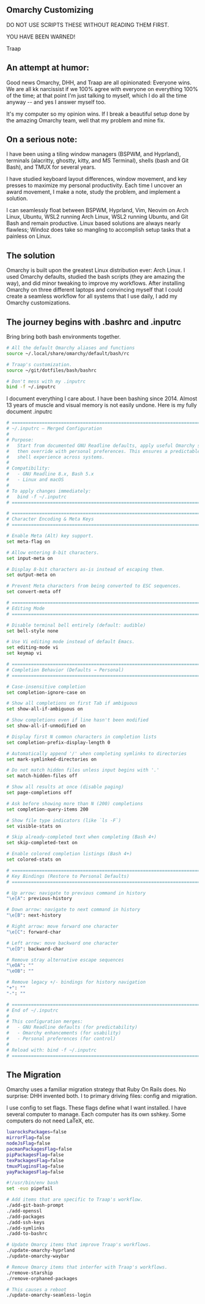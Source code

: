 ## Omarchy Customizing

DO NOT USE SCRIPTS THESE WITHOUT READING THEM FIRST.

YOU HAVE BEEN WARNED!

Traap

## An attempt at humor:

Good news Omarchy, DHH, and Traap are all opinionated: Everyone wins.  We are all
kk
narcissist if we 100% agree with everyone on everything 100% of the time; at
that point I'm just talking to myself, which I do all the time anyway -- and yes
I answer myself too.

It's my computer so my opinion wins.  If I break a beautiful setup done by the
amazing Omarchy team, well that my problem and mine fix.

## On a serious note:
I have been using a tiling window managers (BSPWM, and Hyprland), terminals
(alacritty, ghostty, kitty, and MS Terminal), shells (bash and Git Bash), and
TMUX for several years.

I have studied keyboard layout differences, window movement, and key presses
to maximize my personal productivity.  Each time I uncover an award movement, I
make a note, study the problem, and implement a solution.

I can seamlessly float between BSPWM, Hyprland, Vim, Neovim on Arch Linux,
Ubuntu, WSL2 running Arch Linux, WSL2 running Ubuntu, and Git Bash and remain
productive.  Linux based solutions are always nearly flawless; Windoz does take
so mangling to accomplish setup tasks that a painless on Linux.

## The solution
Omarchy is built upon the greatest Linux distribution ever: Arch Linux.  I used
Omarchy defaults, studied the bash scripts (they are amazing the way), and did
minor tweaking to improve my workflows.  After installing Omarchy on three
different laptops and convincing myself that I could create a seamless workflow
for all systems that I use daily, I add my Omarchy customizations.

## The journey begins with .bashrc and .inputrc
Bring bring both bash environments together.
```bash
# All the default Omarchy aliases and functions
source ~/.local/share/omarchy/default/bash/rc

# Traap's customization.
source ~/git/dotfiles/bash/bashrc

# Don't mess with my .inputrc
bind -f ~/.inputrc
```

I document everything I care about. I have been bashing since 2014.  Almost 13
years of muscle and visual memory is not easily undone.  Here is my fully
document .inputrc
```bash
# ============================================================================
# ~/.inputrc — Merged Configuration
#
# Purpose:
#   Start from documented GNU Readline defaults, apply useful Omarchy settings,
#   then override with personal preferences. This ensures a predictable, stable
#   shell experience across systems.
#
# Compatibility:
#   - GNU Readline 8.x, Bash 5.x
#   - Linux and macOS
#
# To apply changes immediately:
#   bind -f ~/.inputrc
# ============================================================================

# ============================================================================
# Character Encoding & Meta Keys
# ============================================================================

# Enable Meta (Alt) key support.
set meta-flag on

# Allow entering 8-bit characters.
set input-meta on

# Display 8-bit characters as-is instead of escaping them.
set output-meta on

# Prevent Meta characters from being converted to ESC sequences.
set convert-meta off

# ============================================================================
# Editing Mode
# ============================================================================

# Disable terminal bell entirely (default: audible)
set bell-style none

# Use Vi editing mode instead of default Emacs.
set editing-mode vi
set keymap vi

# ============================================================================
# Completion Behavior (Defaults → Personal)
# ============================================================================

# Case-insensitive completion
set completion-ignore-case on

# Show all completions on first Tab if ambiguous
set show-all-if-ambiguous on

# Show completions even if line hasn't been modified
set show-all-if-unmodified on

# Display first N common characters in completion lists
set completion-prefix-display-length 0

# Automatically append '/' when completing symlinks to directories
set mark-symlinked-directories on

# Do not match hidden files unless input begins with '.'
set match-hidden-files off

# Show all results at once (disable paging)
set page-completions off

# Ask before showing more than N (200) completions
set completion-query-items 200

# Show file type indicators (like `ls -F`)
set visible-stats on

# Skip already-completed text when completing (Bash 4+)
set skip-completed-text on

# Enable colored completion listings (Bash 4+)
set colored-stats on

# ============================================================================
# Key Bindings (Restore to Personal Defaults)
# ============================================================================

# Up arrow: navigate to previous command in history
"\e[A": previous-history

# Down arrow: navigate to next command in history
"\e[B": next-history

# Right arrow: move forward one character
"\e[C": forward-char

# Left arrow: move backward one character
"\e[D": backward-char

# Remove stray alternative escape sequences
"\eOA": ""
"\eOB": ""

# Remove legacy +/- bindings for history navigation
"+": ""
"-": ""

# ============================================================================
# End of ~/.inputrc
#
# This configuration merges:
#   - GNU Readline defaults (for predictability)
#   - Omarchy enhancements (for usability)
#   - Personal preferences (for control)
#
# Reload with: bind -f ~/.inputrc
# ============================================================================
```
## The Migration
Omarchy uses a familiar migration strategy that Ruby On Rails does.  No
surprise: DHH invented both.  I to primary driving files: config and migration.

I use config to set flags.  These flags define what I want installed.  I have
several computer to manage.  Each computer has its own sshkey.  Some computers do
not need LaTeX, etc.

```bash
luarocksPackages=false
mirrorFlag=false
nodeJsFlag=false
pacmanPackagesFlag=false
pipPackagesFlag=false
texPackagesFlag=false
tmuxPluginsFlag=false
yayPackagesFlag=false

```

```bash
#!/usr/bin/env bash
set -euo pipefail

# Add items that are specific to Traap's workflow.
./add-git-bash-prompt
./add-openssl
./add-packages
./add-ssh-keys
./add-symlinks
./add-to-bashrc

# Update Omarcy items that improve Traap's workflows.
./update-omarchy-hyprland
./update-omarchy-waybar

# Remove Omarcy items that interfer with Traap's workflows.
./remove-starship
./remove-orphaned-packages

# This causes a reboot
./update-omarchy-seamless-login

```
